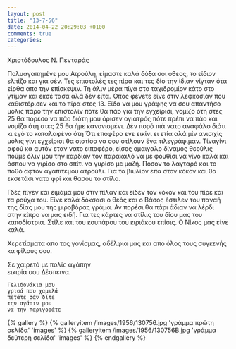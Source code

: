 ```yaml
---
layout: post
title: "13-7-56"
date: 2014-04-22 20:29:03 +0100
comments: true
categories:
---
```

Χριστόδουλος Ν. Πενταράς

Πολυαγαπημένε μου Ατρούλη, είμαστε καλά δόξα σοι οθεος, το είδιον ελπίζο και για σέν. Τες επιστολές τες πίρα και τες δίο την ίδιαν νίγταν ότα είρθα απο την επίσκεψιν. Τη άλιν μέρα πίγα στο ταχιδρομίον κάτο στο γτίμαν και εκσέ τασα αλά δέν είτα. Όπος φένετε είνε στιν λεφκοσίαν που καθιστέρισεν και το πίρα στες 13. Είδα να μου γράφης να σου απαντήσο μόλις πάρο την επιστολίν πότε θα πάο για την εγχείρισι, νομίζο ότη στες 25 θα πορέσο να πάο διότη μου όρισεν ογιατρός πότε πρέπι να πάο και νομίζο ότη στες 25 θα ήμε κανονισμένι. Δέν πορό πιά νατο αναφάλο διότι κι εγό το καταλαφένο ότη
Ότι εποφέρο ενε εικίνι ει ετία αλά μίν ανισιχίς μόλις γίνι εγχείρισι θα σιστίσο να σου στίλουν ένα τιλεγράφιμαν. Τίναγίνι αφού κα αυτόν εταν νατο ειποφέρο, είσος ομαιγαλο δίναμος θεούλις πούμε όλιν μου την καρδιάν τον παρακαλό να με φουθίσι να γίνο καλά και όσπου να γιρίσο στο σπίτι να γυρίσο με μαζή. Πόσον το λαγταρό και το ποθό αφτόν αγαπιτέμου ατρούλι. Για το βιυλίον επα στον κόκον και θα εκσετάσι νατο φρί και θασου το στίλο.

Γδές πίγεν και ειμάμα μου στιν πίλαν και είδεν τον κόκον και του πίρε και τα ρούχα του. Είνε καλά δόκσασι ο θεός και ο Βάσος έστιλεν του παναή της δίας μου της μιροβόρας γράμα. Αν πορέσι θα πάρι άδιαν να λέρδι στην κίπρο να μας ειδή. Για τες κάρτες να στίλις του δίου μας του καποδίστρια. Στίλε και του κουπάρου του κιριάκου επίσις. Ο Νίκος μας είνε καλά.

Χερετίσματα απο τος γονίσμας, αδέλφια μας και απο όλος τους συγκενής κα φίλους σου.

Σε χαιρετό με πολίς αγάπην<br/>
εικιρία σου Δέσπεινα.

    Γελιδονάκια μου
    γρισά που χαμιλά
    πετάτε σάν δίτε
    την αγάπιν μου
    να την παριγοράτε

{% gallery %}
  {% galleryitem /images/1956/130756.jpg 'γράμμα πρώτη σελίδα' 'images' %}
  {% galleryitem /images/1956/130756B.jpg 'γράμμα δεύτερη σελίδα' 'images' %}
{% endgallery %}
